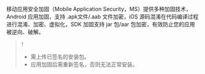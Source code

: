 移动应用安全加固（Mobile Application Security，MS）提供多种加固技术，Android 应用加固，支持 .apk文件/.aab 文件加密，iOS 源码混淆在代码编译过程进行混淆、加密、虚拟化，SDK 加固支持 jar 包/aar 包加密，有效防止您的应用被逆向、破解。
>!
>- 需上传已签名的安装包。
>- 应用加固后需重新签名，否则无法正常安装。
